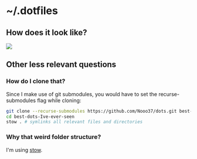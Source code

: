 # ~/.dotfiles

## How does it look like?

![](https://media.discordapp.net/attachments/655947537538088962/788151542863233034/rice.png)

## Other less relevant questions

### How do I clone that?
Since I make use of git submodules, you would have to set the recurse-submodules flag while cloning:

```sh
git clone --recurse-submodules https://github.com/Nooo37/dots.git best-dots-Ive-ever-seen
cd best-dots-Ive-ever-seen
stow . # symlinks all relevant files and directories
```


### Why that weird folder structure?
I'm using [stow](https://www.gnu.org/software/stow/).
